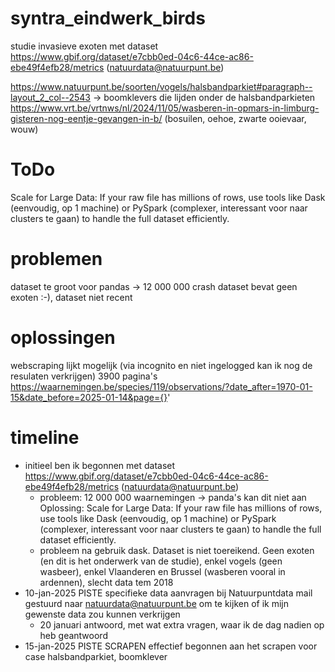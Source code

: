 # syntra_eindwerk_birds
studie invasieve exoten met dataset https://www.gbif.org/dataset/e7cbb0ed-04c6-44ce-ac86-ebe49f4efb28/metrics (natuurdata@natuurpunt.be)

https://www.natuurpunt.be/soorten/vogels/halsbandparkiet#paragraph--layout_2_col--2543 -> boomklevers die lijden onder de halsbandparkieten
https://www.vrt.be/vrtnws/nl/2024/11/05/wasberen-in-opmars-in-limburg-gisteren-nog-eentje-gevangen-in-b/ (bosuilen, oehoe, zwarte ooievaar, wouw)

# ToDo
Scale for Large Data: If your raw file has millions of rows, use tools like Dask (eenvoudig, op 1 machine) or PySpark (complexer, interessant voor naar clusters te gaan) to handle the full dataset efficiently.

# problemen
dataset te groot voor pandas -> 12 000 000 crash
dataset bevat geen exoten :-), dataset niet recent

# oplossingen 
webscraping lijkt mogelijk (via incognito en niet ingelogged kan ik nog de resulaten verkrijgen)
3900 pagina's https://waarnemingen.be/species/119/observations/?date_after=1970-01-15&date_before=2025-01-14&page={}'

# timeline
- initieel ben ik begonnen met dataset https://www.gbif.org/dataset/e7cbb0ed-04c6-44ce-ac86-ebe49f4efb28/metrics (natuurdata@natuurpunt.be)
    - probleem: 12 000 000 waarnemingen -> panda's kan dit niet aan
    Oplossing: Scale for Large Data: If your raw file has millions of rows, use tools like Dask (eenvoudig, op 1 machine) or PySpark (complexer, interessant voor naar clusters te gaan) to handle the full dataset efficiently.
    - probleem na gebruik dask. Dataset is niet toereikend. Geen exoten (en dit is het onderwerk van de studie), enkel vogels (geen wasbeer), enkel Vlaanderen en Brussel (wasberen vooral in ardennen), slecht data tem 2018
- 10-jan-2025 PISTE specifieke data aanvragen bij Natuurpuntdata mail gestuurd naar natuurdata@natuurpunt.be om te kijken of ik mijn gewenste data zou kunnen verkrijgen
    - 20 januari antwoord, met wat extra vragen, waar ik de dag nadien op heb geantwoord
- 15-jan-2025 PISTE SCRAPEN effectief begonnen aan het scrapen voor case halsbandparkiet, boomklever



